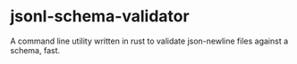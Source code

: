 # jsonl-schema-validator
A command line utility written in rust to validate json-newline files against a schema, fast.
